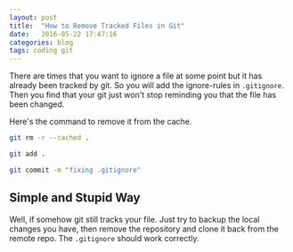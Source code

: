 ```yaml
---
layout: post
title:  "How to Remove Tracked Files in Git"
date:   2016-05-22 17:47:16
categories: blog
tags: coding git
---
```


There are times that you want to ignore a file at some point but it has already been tracked by git. So you will add the ignore-rules in `.gitignore`. Then you find that your git just won't stop reminding you that the file has been changed.

Here's the command to remove it from the cache.

```bash
git rm -r --cached .

git add .

git commit -m "fixing .gitignore"
```


Simple and Stupid Way
---

Well, if somehow git still tracks your file. Just try to backup the local changes you have, then remove the repository and clone it back from the remote repo. The `.gitignore` should work correctly. 
